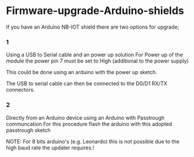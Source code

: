# Firmware-upgrade-Arduino-shields

If you have an Arduino NB-IOT shield there are two options for upgrade;

### 1
Using a USB to Serial cable and an power up solution
For Power up of the module the power pin 7 must be set to High (additional to the power supply)

This could be done using an arduino with the power up sketch.

The USB to serial cable can then be connected to the D0/D1 RX/TX connectors.

### 2
Directly from an Arduino device using an Arduino with Passtrough communcation
For this procedure flash the arduino with this adopted passtrough sketch

NOTE: For 8 bits arduino's (e.g. Leonardo) this is not possible due to the high baud rate the updater requires.!

